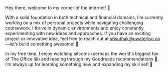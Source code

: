 Hey there, welcome to my corner of the internet! 👋

With a solid foundation in both technical and financial domains, I’m currently working on a mix of personal projects while navigating challenging coursework. I thrive in dynamic environments and enjoy constantly experimenting with new ideas and approaches. If you have an exciting project or innovative idea, feel free to reach out at s6suthak@uwaterloo.ca—let’s build something awesome! 🚀

In my free time, I enjoy watching sitcoms (perhaps the world's biggest fan of The Office 😄) and reading through my Goodreads recommendations 📖. I’m always up for learning something new and expanding my skill set! 🚀
